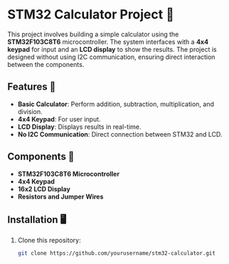 # STM32 Calculator Project 🧮

This project involves building a simple calculator using the **STM32F103C8T6** microcontroller. The system interfaces with a **4x4 keypad** for input and an **LCD display** to show the results. The project is designed without using I2C communication, ensuring direct interaction between the components.

## Features 🚀
- **Basic Calculator**: Perform addition, subtraction, multiplication, and division.
- **4x4 Keypad**: For user input.
- **LCD Display**: Displays results in real-time.
- **No I2C Communication**: Direct connection between STM32 and LCD.

## Components 🔧
- **STM32F103C8T6 Microcontroller**
- **4x4 Keypad**
- **16x2 LCD Display**
- **Resistors and Jumper Wires**

## Installation 🖥️
1. Clone this repository:
   ```bash
   git clone https://github.com/yourusername/stm32-calculator.git
